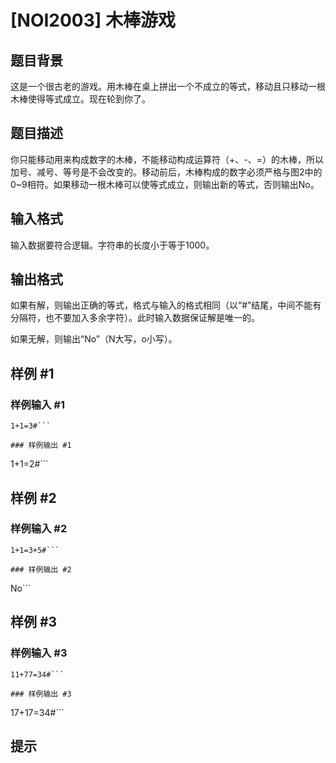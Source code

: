 # [NOI2003] 木棒游戏

## 题目背景

这是一个很古老的游戏。用木棒在桌上拼出一个不成立的等式，移动且只移动一根木棒使得等式成立。现在轮到你了。


## 题目描述

你只能移动用来构成数字的木棒，不能移动构成运算符（+、-、=）的木棒，所以加号、减号、等号是不会改变的。移动前后，木棒构成的数字必须严格与图2中的0~9相符。如果移动一根木棒可以使等式成立，则输出新的等式，否则输出No。


## 输入格式

输入数据要符合逻辑。字符串的长度小于等于1000。


## 输出格式

如果有解，则输出正确的等式，格式与输入的格式相同（以“#”结尾，中间不能有分隔符，也不要加入多余字符）。此时输入数据保证解是唯一的。

如果无解，则输出“No”（N大写，o小写）。


## 样例 #1

### 样例输入 #1
```
1+1=3#```

### 样例输出 #1

```
1+1=2#```

## 样例 #2

### 样例输入 #2
```
1+1=3+5#```

### 样例输出 #2

```
No```

## 样例 #3

### 样例输入 #3
```
11+77=34#```

### 样例输出 #3

```
17+17=34#```

## 提示


